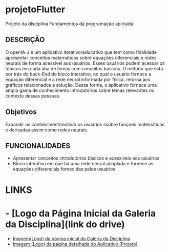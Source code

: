 # projetoFlutter
Projeto da disciplina Fundamentos da programação aplicada

## DESCRIÇÃO
O openIA-J é um aplicativo iterativo/educativo que tem como finalidade apresentar conceitos matemáticos sobre equações diferenciais e redes neurais de forma acessível aos usuários. Esses usuários podem acessar os tópicos em cada aba de temas com conceitos básicos. O método que está por trás do back-End do bloco interativo, no qual o usuário fornece a equação diferencial e a rede neural informada por física, retorna aos gráficos relacionados a solução. Dessa forma, o aplicativo fornece uma ampla gama de conhecimento introdutórios sobre temas relevantes no contexto dessas pessoas.

## Objetivos
Expandir os conheciment/motivar os usuários ssobre funções matemáticas e derivadas assim como redes neurais.

## FUNCIONALIDADES
 * Apresentar conceitos introdutórios básicos e acessíveis aos usuários
 * Bloco interativo em que há uma rede neural acoplada e fornece as equações diferenciais fornecidas pelos usuários

# LINKS

# - [Logo da Página Inicial da Galeria da Disciplina](link do drive)
- [Imagem(Logo) da página inicial da Galeria da Disciplina](https://drive.google.com/file/d/1aUOG3zEbRVGSELh_WYdBVPq7aPYpzZnO/view?usp=sharing)
- [Imagem (Logo) da página detalhada do Aplicativo (Projeto)](https://drive.google.com/file/d/1OuCo_C9I2nQuYeJq1EMkHq3TC6XgLW9R/view?usp=sharing)

